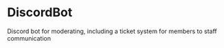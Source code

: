 # DiscordBot
Discord bot for moderating, including a ticket system for members to staff communication

